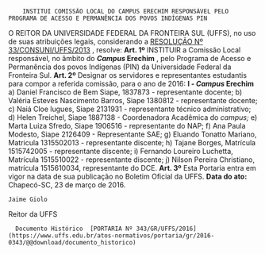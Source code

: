         INSTITUI COMISSÃO LOCAL DO CAMPUS ERECHIM RESPONSÁVEL PELO PROGRAMA DE ACESSO E PERMANÊNCIA DOS POVOS INDÍGENAS PIN  

 O REITOR DA UNIVERSIDADE FEDERAL DA FRONTEIRA SUL (UFFS), no uso de suas atribuições legais, considerando a [RESOLUÇÃO Nº 33/CONSUNI/UFFS/2013](https://www.uffs.edu.br/atos-normativos/resolucao/consuni/2013-0033)  , resolve:   **Art. 1º** INSTITUIR a Comissão Local responsável, no âmbito do  ***Campus* Erechim** , pelo Programa de Acesso e Permanência dos povos Indígenas (PIN) da Universidade Federal da Fronteira Sul.   **Art. 2º** Designar os servidores e representantes estudantis para compor a referida comissão, para o ano de 2016: **I - *Campus* Erechim**  a) Daniel Francisco de Bem Siape, 1837873 - representante docente; b) Valéria Esteves Nascimento Barros, Siape 1380812 - representante docente; c) Naiá Cloe lugues, Siape 2131931 - representante técnico administrativo; d) Helen Treichel, Siape 1887138 - Coordenadora Acadêmica do *campus;*  e) Marta Luiza Sfredo, Siape 1906516 - representante do NAP; f) Ana Paula Modesto, Siape 2126409 - Representante SAE; g) Eluando Tonatto Mariano, Matricula 1315502013 - representante discente; h) Tajane Borges, Matrícula 1515742005 - representante discente; i) Fernando Loureiro Luchetta, Matrícula 1515510022 - representante discente; j) Nilson Pereira Christiano, matrícula 1515610034, representante do DCE.   **Art. 3º** Esta Portaria entra em vigor na data de sua publicação no Boletim Oficial da UFFS.      **Data do ato:** Chapecó-SC, 23 de março de 2016.   
 

    Jaime Giolo   
 Reitor da UFFS 

      Documento Histórico  [PORTARIA Nº 343/GR/UFFS/2016](https://www.uffs.edu.br/atos-normativos/portaria/gr/2016-0343/@@download/documento_historico)     
      